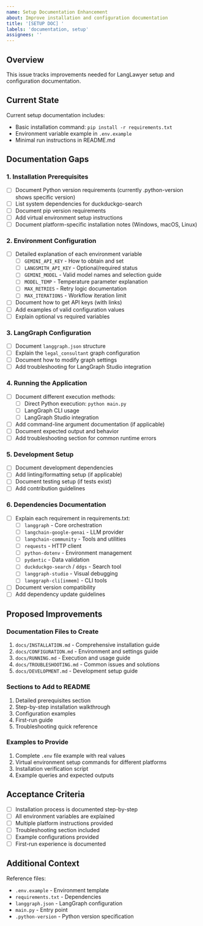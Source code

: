 ```yaml
---
name: Setup Documentation Enhancement
about: Improve installation and configuration documentation
title: '[SETUP DOC] '
labels: 'documentation, setup'
assignees: ''
---
```


## Overview
This issue tracks improvements needed for LangLawyer setup and configuration documentation.

## Current State
Current setup documentation includes:
- Basic installation command: `pip install -r requirements.txt`
- Environment variable example in `.env.example`
- Minimal run instructions in README.md

## Documentation Gaps

### 1. Installation Prerequisites
- [ ] Document Python version requirements (currently .python-version shows specific version)
- [ ] List system dependencies for duckduckgo-search
- [ ] Document pip version requirements
- [ ] Add virtual environment setup instructions
- [ ] Document platform-specific installation notes (Windows, macOS, Linux)

### 2. Environment Configuration
- [ ] Detailed explanation of each environment variable
  - [ ] `GEMINI_API_KEY` - How to obtain and set
  - [ ] `LANGSMITH_API_KEY` - Optional/required status
  - [ ] `GEMINI_MODEL` - Valid model names and selection guide
  - [ ] `MODEL_TEMP` - Temperature parameter explanation
  - [ ] `MAX_RETRIES` - Retry logic documentation
  - [ ] `MAX_ITERATIONS` - Workflow iteration limit
- [ ] Document how to get API keys (with links)
- [ ] Add examples of valid configuration values
- [ ] Explain optional vs required variables

### 3. LangGraph Configuration
- [ ] Document `langgraph.json` structure
- [ ] Explain the `legal_consultant` graph configuration
- [ ] Document how to modify graph settings
- [ ] Add troubleshooting for LangGraph Studio integration

### 4. Running the Application
- [ ] Document different execution methods:
  - [ ] Direct Python execution: `python main.py`
  - [ ] LangGraph CLI usage
  - [ ] LangGraph Studio integration
- [ ] Add command-line argument documentation (if applicable)
- [ ] Document expected output and behavior
- [ ] Add troubleshooting section for common runtime errors

### 5. Development Setup
- [ ] Document development dependencies
- [ ] Add linting/formatting setup (if applicable)
- [ ] Document testing setup (if tests exist)
- [ ] Add contribution guidelines

### 6. Dependencies Documentation
- [ ] Explain each requirement in requirements.txt:
  - [ ] `langgraph` - Core orchestration
  - [ ] `langchain-google-genai` - LLM provider
  - [ ] `langchain-community` - Tools and utilities
  - [ ] `requests` - HTTP client
  - [ ] `python-dotenv` - Environment management
  - [ ] `pydantic` - Data validation
  - [ ] `duckduckgo-search` / `ddgs` - Search tool
  - [ ] `langgraph-studio` - Visual debugging
  - [ ] `langgraph-cli[inmem]` - CLI tools
- [ ] Document version compatibility
- [ ] Add dependency update guidelines

## Proposed Improvements

### Documentation Files to Create
1. `docs/INSTALLATION.md` - Comprehensive installation guide
2. `docs/CONFIGURATION.md` - Environment and settings guide
3. `docs/RUNNING.md` - Execution and usage guide
4. `docs/TROUBLESHOOTING.md` - Common issues and solutions
5. `docs/DEVELOPMENT.md` - Development setup guide

### Sections to Add to README
1. Detailed prerequisites section
2. Step-by-step installation walkthrough
3. Configuration examples
4. First-run guide
5. Troubleshooting quick reference

### Examples to Provide
1. Complete `.env` file example with real values
2. Virtual environment setup commands for different platforms
3. Installation verification script
4. Example queries and expected outputs

## Acceptance Criteria
- [ ] Installation process is documented step-by-step
- [ ] All environment variables are explained
- [ ] Multiple platform instructions provided
- [ ] Troubleshooting section included
- [ ] Example configurations provided
- [ ] First-run experience is documented

## Additional Context
Reference files:
- `.env.example` - Environment template
- `requirements.txt` - Dependencies
- `langgraph.json` - LangGraph configuration
- `main.py` - Entry point
- `.python-version` - Python version specification
